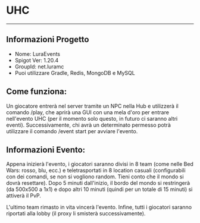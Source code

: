 # UHC
---
## Informazioni Progetto
- Nome: LuraEvents
- Spigot Ver: 1.20.4
- GroupId: net.luramc
- Puoi utilizzare Gradle, Redis, MongoDB e MySQL

## Come funziona:
Un giocatore entrerà nel server tramite un NPC nella Hub e utilizzerà il comando /play, che aprirà una GUI con una mela d'oro per entrare nell'evento UHC (per il momento solo questo, in futuro ci saranno altri eventi). Successivamente, chi avrà un determinato permesso potrà utilizzare il comando /event start per avviare l'evento.

## Informazioni Evento:
Appena inizierà l'evento, i giocatori saranno divisi in 8 team (come nelle Bed Wars: rosso, blu, ecc.) e teletrasportati in 8 location casuali (configurabili con dei comandi, se non si vogliono random. Tieni conto che il mondo si dovrà resettare). Dopo 5 minuti dall'inizio, il bordo del mondo si restringerà (da 500x500 a 1x1) e dopo altri 10 minuti (quindi per un totale di 15 minuti) si attiverà il PvP.

L'ultimo team rimasto in vita vincerà l'evento. Infine, tutti i giocatori saranno riportati alla lobby (il proxy li smisterà successivamente).
